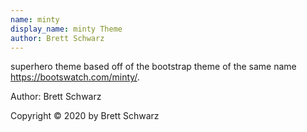 ```yaml
---
name: minty
display_name: minty Theme
author: Brett Schwarz
---
```

superhero theme based off of the bootstrap theme of the same name https://bootswatch.com/minty/.

Author: Brett Schwarz

Copyright © 2020 by Brett Schwarz
